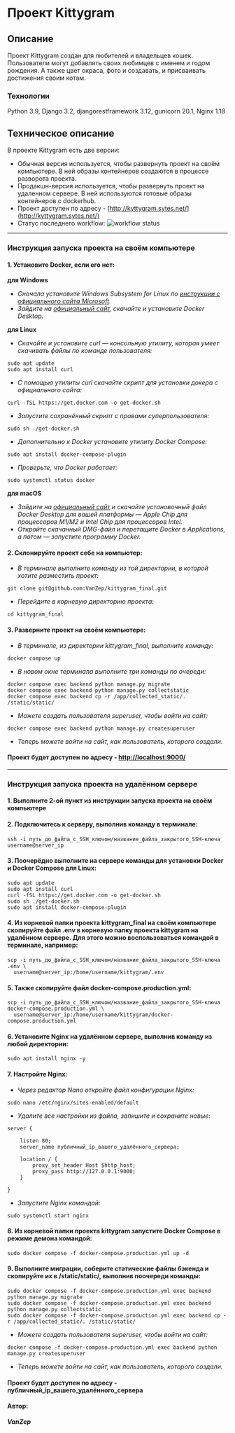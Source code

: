 # Проект Kittygram

## Описание
Проект Kittygram создан для любителей и владельцев кошек. Пользователи могут добавлять своих любимцев с именем и годом рождения. А также цвет окраса, фото и создавать, и присваивать достижения своим котам.

### Технологии
Python 3.9, Django 3.2, djangorestframework 3.12, gunicorn 20.1, Nginx 1.18

## Техническое описание
В проекте Kittygram есть две версии:
- Обычная версия используется, чтобы развернуть проект на своём компьютере. В ней образы контейнеров создаются в процессе разворота проекта.
- Продакшн-версия используется, чтобы развернуть проект на удаленном сервере. В ней используются готовые образы контейнеров с dockerhub.
- Проект доступен по адресу - [http://kyttygram.sytes.net/](http://kyttygram.sytes.net/)
- Статус последнего workflow: ![workflow status](https://github.com/VanZep/kittygram_final/actions/workflows/main.yml/badge.svg)
---
### Инструкция запуска проекта на своём компьютере
#### 1. Установите Docker, если его нет:
**для Windows**

- *Сначала установите Windows Subsystem for Linux по [инструкции с официального сайта Microsoft](https://learn.microsoft.com/ru-ru/windows/wsl/install).*
- *Зайдите на [официальный сайт](https://www.docker.com/products/docker-desktop/), скачайте и установите Docker Desktop.*

**для Linux**

- *Скачайте и установите curl — консольную утилиту, которая умеет скачивать файлы по команде пользователя:*
```
sudo apt update
sudo apt install curl
```
- *С помощью утилиты curl скачайте скрипт для установки докера с официального сайта:*
```
curl -fSL https://get.docker.com -o get-docker.sh
```
- *Запустите сохранённый скрипт с правами суперпользователя:*
```
sudo sh ./get-docker.sh
```
- *Дополнительно к Docker установите утилиту Docker Compose:*
```
sudo apt install docker-compose-plugin
```
- *Проверьте, что Docker работает:*
```
sudo systemctl status docker
```

**для macOS**

- *Зайдите на [официальный сайт](https://www.docker.com/products/docker-desktop/) и скачайте установочный файл Docker Desktop для вашей платформы — Apple Chip для процессоров M1/M2 и Intel Chip для процессоров Intel.*
- *Откройте скачанный DMG-файл и перетащите Docker в Applications, а потом — запустите программу Docker.*

#### 2. Склонируйте проект себе на компьютер:
- *В терминале выполните команду из той директории, в которой хотите разместить проект:*
```
git clone git@github.com:VanZep/kittygram_final.git
```
- *Перейдите в корневую директорию проекта:*
```
cd kittygram_final
```

#### 3. Разверните проект на своём компьютере:
- *В терминале, из директории kittygram_final, выполните команду:*
```
docker compose up
```
- *В новом окне терминала выполните три команды по очереди:*
 ```
docker compose exec backend python manage.py migrate
docker compose exec backend python manage.py collectstatic
docker compose exec backend cp -r /app/collected_static/. /static/static/
```
- *Можете создать пользователя superuser, чтобы войти на сайт:*
```
docker compose exec backend python manage.py createsuperuser
```
- *Теперь можете войти на сайт, как пользователь, которого создали.*

#### Проект будет доступен по адресу - [http://localhost:9000/](http://localhost:9000/)
---
### Инструкция запуска проекта на удалённом сервере
#### 1. Выполните 2-ой пункт из инструкции запуска проекта на своём компьютере
#### 2. Подключитесь к серверу, выполнив команду в терминале:
```
ssh -i путь_до_файла_с_SSH_ключом/название_файла_закрытого_SSH-ключа username@server_ip
```
#### 3. Поочерёдно выполните на сервере команды для установки Docker и Docker Compose для Linux:
```
sudo apt update
sudo apt install curl
curl -fSL https://get.docker.com -o get-docker.sh
sudo sh ./get-docker.sh
sudo apt install docker-compose-plugin
```
#### 4. Из корневой папки проекта kittygram_final на своём компьютере скопируйте файл .env в корневую папку проекта kittygram на удалённом сервере. Для этого можно воспользоваться командой в терминале, например:
```
scp -i путь_до_файла_с_SSH_ключом/название_файла_закрытого_SSH-ключа .env \
  username@server_ip:/home/username/kittygram/.env
```
#### 5. Также скопируйте файл docker-compose.production.yml:
```
scp -i путь_до_файла_с_SSH_ключом/название_файла_закрытого_SSH-ключа docker-compose.production.yml \
  username@server_ip:/home/username/kittygram/docker-compose.production.yml
```
#### 6. Установите Nginx на удалённом сервере, выполнив команду из любой директории:
```
sudo apt install nginx -y
```
#### 7. Настройте Nginx:
- *Через редактор Nano откройте файл конфигурации Nginx:*
```
sudo nano /etc/nginx/sites-enabled/default
```
- *Удалите все настройки из файла, запишите и сохраните новые:*
```
server {

    listen 80;
    server_name публичный_ip_вашего_удалённого_сервера;
    
    location / {
        proxy_set_header Host $http_host;
        proxy_pass http://127.0.0.1:9000;
    }

}
```
- *Запустите Nginx командой:*
```
sudo systemctl start nginx
```
#### 8. Из корневой папки проекта kittygram запустите Docker Compose в режиме демона командой:
```
sudo docker compose -f docker-compose.production.yml up -d
```
#### 9. Выполните миграции, соберите статические файлы бэкенда и скопируйте их в /static/static/, выполнив поочереди команды:
```
sudo docker compose -f docker-compose.production.yml exec backend python manage.py migrate
sudo docker compose -f docker-compose.production.yml exec backend python manage.py collectstatic
sudo docker compose -f docker-compose.production.yml exec backend cp -r /app/collected_static/. /static/static/
```
- *Можете создать пользователя superuser, чтобы войти на сайт:*
```
docker compose -f docker-compose.production.yml exec backend python manage.py createsuperuser
```
- *Теперь можете войти на сайт, как пользователь, которого создали.*
#### Проект будет доступен по адресу - публичный_ip_вашего_удалённого_сервера

#### Автор:
***VanZep***